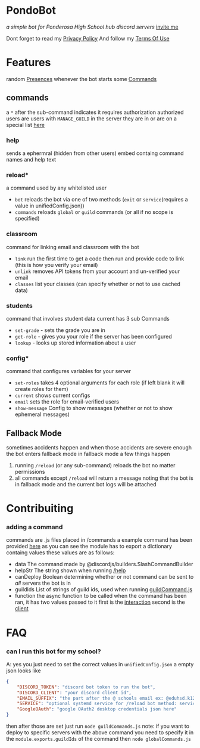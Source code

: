 # PondoBot
*a simple bot for Ponderosa High School hub discord servers*
[invite me](https://discord.com/api/oauth2/authorize?client_id=893988257107410944&permissions=380574485568&scope=bot%20applications.commands)

Dont forget to read my [Privacy Policy](PRIVACY.md)
And follow my [Terms Of Use](TOS.md)

# Features

random [Presences](/bot.js#L10-L16) whenever the bot starts
some [Commands](#commands)

## commands
a `*` after the sub-command indicates it requires authorization
authorized users are users with `MANAGE_GUILD` in the server they are in or are on a special list [here](libs/util.js#L20)

### help
sends a ephermral (hidden from other users) embed containg command names and help text

### reload*
a command used by any whitelisted user
* `bot` reloads the bot via one of two methods (`exit` or `service`(requires a value in unifiedConfig.json))
* `commands` reloads `global` or `guild` commands (or all if no scope is specified)

### classroom
command for linking email and classroom with the bot
* `link` run the first time to get a code then run and provide code to link (this is how you verify your email)
* `unlink` removes API tokens from your account and un-verified your email
* `classes` list your classes (can specify whether or not to use cached data)

### students
command that involves student data current has 3 sub Commands
* `set-grade` - sets the grade you are in 
* `get-role` - gives you your role if the server has been configured
* `lookup` - looks up stored information about a user

### config*
command that configures variables for your server
* `set-roles` takes 4 optional arguments for each role (if left blank it will create roles for them)
* `current`	 shows current configs
* `email` sets the role for email-verified users 
* `show-message` Config to show messages (whether or not to show ephemeral messages)

## Fallback Mode
sometimes accidents happen and when those accidents are severe enough the bot enters fallback mode
in fallback mode a few things happen
1. running `/reload` (or any sub-command) reloads the bot no matter permissions
2. all commands except `/reload` will return a message noting that the bot is in fallback mode and the current bot logs will be attached

# Contribuiting

### adding a command
commands are .js files placed in /commands a example command has been provided [here](/commands/example.js)
as you can see the module has to export a dictionary containg values these values are as follows:
*	data
	The command made by @discordjs/builders.SlashCommandBuilder
*	helpStr
	The string shown when running [/help](/commands/help.js)
*	canDeploy
	Boolean determining whether or not command can be sent to *all* servers the bot is in
*	guildIds
	List of strings of guild ids, used when running [guildCommand.js](/guildCommand.js)
*	function
	the async function to be called when the command has been ran, it has two values passed to it
	first is the [interaction](https://discord.js.org/#/docs/main/stable/class/Interaction)
	second is the [client](https://discord.js.org/#/docs/main/stable/class/Client)

# FAQ
### can I run this bot for my school?
A: yes you just need to set the correct values in `unifiedConfig.json`
a empty json looks like<br>
```json
{
	"DISCORD_TOKEN": "discord bot token to run the bot",
	"DISCORD_CLIENT": "your discord client id",
	"EMAIL_SUFFIX": "the part after the @ schools email ex: @eduhsd.k12.ca.us",
	"SERVICE": "optional systemd service for /reload bot method: service",
	"GoogleOAuth": "google OAuth2 desktop credentials json here"
}
```
then after those are set just run
`node guildCommands.js`
note: if you want to deploy to specific servers with the above command you need to specify it in the `module.exports.guildIds` of the command
then
`node globalCommands.js`
